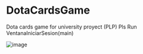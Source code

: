 # DotaCardsGame
Dota cards game for university proyect (PLP)
Pls Run VentanaIniciarSesion(main)

![image](https://user-images.githubusercontent.com/53510362/131556025-b8526248-1fcb-42e0-9b1e-4c669c2e950b.png)
